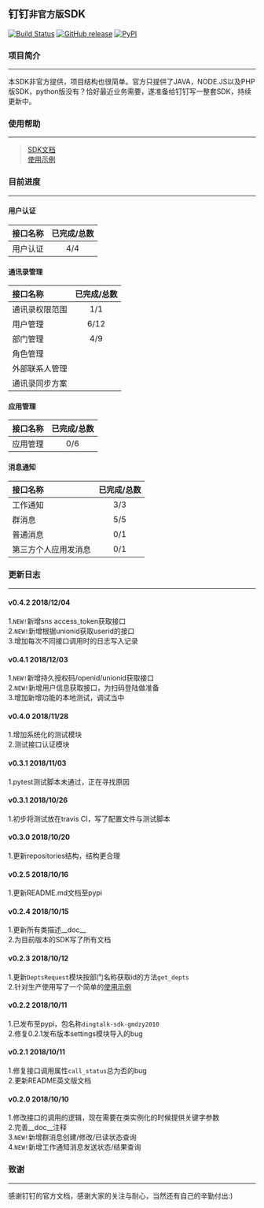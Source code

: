 ## 钉钉`非官方版`SDK


[![Build Status](https://travis-ci.org/gmdzy2010/dingtalk_sdk_gmdzy2010.svg?branch=master)](https://travis-ci.org/gmdzy2010/dingtalk_sdk_gmdzy2010)
[![GitHub release](https://img.shields.io/github/release/gmdzy2010/dingtalk_sdk_gmdzy2010.svg)](https://github.com/gmdzy2010/dingtalk_sdk_gmdzy2010)
[![PyPI](https://img.shields.io/pypi/v/dingtalk-sdk-gmdzy2010.svg)](https://pypi.org/project/dingtalk-sdk-gmdzy2010/)


### 项目简介
--------------------  
本SDK非官方提供，项目结构也很简单。官方只提供了JAVA，NODE.JS以及PHP版SDK，python版没有？恰好最近业务需要，遂准备给钉钉写一整套SDK，持续更新中。

### 使用帮助
--------------------  
>[SDK文档](https://github.com/gmdzy2010/dingtalk_sdk_gmdzy2010/blob/master/docs.md)        
>[使用示例](https://github.com/gmdzy2010/dingtalk_sdk_gmdzy2010/blob/master/doc_for_bms.md)      
    
### 目前进度
--------------------  
#### 用户认证

|接口名称|已完成/总数|  
|:---|:---:|  
|用户认证|4/4|
    
    
#### 通讯录管理

|接口名称|已完成/总数|  
|:---|:---:|  
|通讯录权限范围|1/1|  
|用户管理|6/12|
|部门管理|4/9|  
|角色管理||  
|外部联系人管理||  
|通讯录同步方案||  
    
    
#### 应用管理

|接口名称|已完成/总数|  
|:---|:---:|  
|应用管理|0/6|  
    
    
#### 消息通知

|接口名称|已完成/总数|
|:---|:---:|
|工作通知|3/3|
|群消息|5/5|
|普通消息|0/1|
|第三方个人应用发消息|0/1|
    
    
    
### 更新日志
--------------------  
#### v0.4.2 2018/12/04
1.`NEW!`新增sns access_token获取接口  
2.`NEW!`新增根据unionid获取userid的接口  
3.增加每次不同接口调用时的日志写入记录  

#### v0.4.1 2018/12/03
1.`NEW!`新增持久授权码/openid/unionid获取接口  
2.`NEW!`新增用户信息获取接口，为扫码登陆做准备  
3.增加新增功能的本地测试，调试当中  

#### v0.4.0 2018/11/28
1.增加系统化的测试模块  
2.测试接口认证模块  

#### v0.3.1 2018/11/03
1.pytest测试脚本未通过，正在寻找原因  

#### v0.3.1 2018/10/26
1.初步将测试放在travis CI，写了配置文件与测试脚本

#### v0.3.0 2018/10/20
1.更新repositories结构，结构更合理

#### v0.2.5 2018/10/16
1.更新README.md文档至pypi

#### v0.2.4 2018/10/15
1.更新所有类描述__doc__      
2.为目前版本的SDK写了所有文档

#### v0.2.3 2018/10/12
1.更新`DeptsRequest`模块按部门名称获取id的方法`get_depts`      
2.针对生产使用写了一个简单的[使用示例](https://github.com/gmdzy2010/dingtalk_sdk_gmdzy2010/blob/master/doc_for_bms.md)  

#### v0.2.2 2018/10/11
1.已发布至pypi，包名称`dingtalk-sdk-gmdzy2010`      
2.修复0.2.1发布版本settings模块导入的bug       

#### v0.2.1 2018/10/11
1.修复接口调用属性`call_status`总为否的bug    
2.更新README英文版文档   

#### v0.2.0 2018/10/10
1.修改接口的调用的逻辑，现在需要在类实例化的时候提供关键字参数    
2.完善__doc__注释   
3.`NEW!`新增群消息创建/修改/已读状态查询    
4.`NEW!`新增工作通知消息发送状态/结果查询    


### 致谢
--------------------     
感谢钉钉的官方文档，感谢大家的关注与耐心，当然还有自己的辛勤付出:)  
